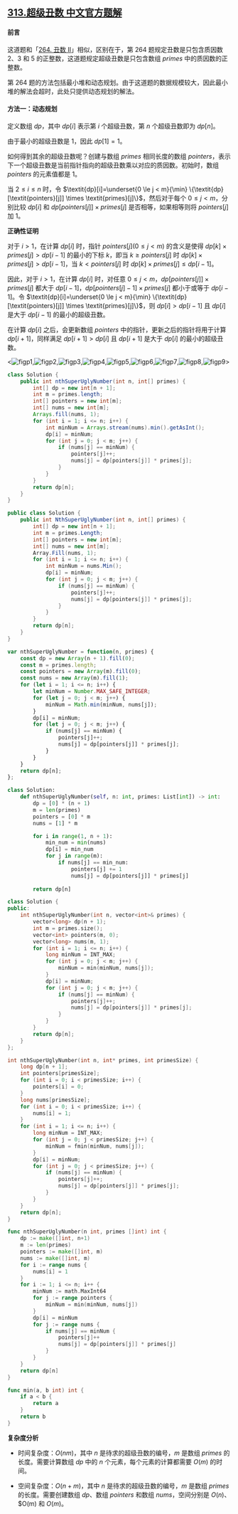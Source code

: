 ## [313.超级丑数 中文官方题解](https://leetcode.cn/problems/super-ugly-number/solutions/100000/chao-ji-chou-shu-by-leetcode-solution-uzff)

#### 前言

这道题和「[264. 丑数 II](https://leetcode-cn.com/problems/ugly-number-ii)」相似，区别在于，第 264 题规定丑数是只包含质因数 $2$、$3$ 和 $5$ 的正整数，这道题规定超级丑数是只包含数组 $\textit{primes}$ 中的质因数的正整数。

第 264 题的方法包括最小堆和动态规划。由于这道题的数据规模较大，因此最小堆的解法会超时，此处只提供动态规划的解法。

#### 方法一：动态规划

定义数组 $\textit{dp}$，其中 $\textit{dp}[i]$ 表示第 $i$ 个超级丑数，第 $n$ 个超级丑数即为 $\textit{dp}[n]$。

由于最小的超级丑数是 $1$，因此 $\textit{dp}[1]=1$。

如何得到其余的超级丑数呢？创建与数组 $\textit{primes}$ 相同长度的数组 $\textit{pointers}$，表示下一个超级丑数是当前指针指向的超级丑数乘以对应的质因数。初始时，数组 $\textit{pointers}$ 的元素值都是 $1$。

当 $2 \le i \le n$ 时，令 $\textit{dp}[i]=\underset{0 \le j < m}{\min} \{\textit{dp}[\textit{pointers}[j]] \times \textit{primes}[j]\}$，然后对于每个 $0 \le j < m$，分别比较 $\textit{dp}[i]$ 和 $\textit{dp}[\textit{pointers}[j]] \times \textit{primes}[j]$ 是否相等，如果相等则将 $\textit{pointers}[j]$ 加 $1$。

**正确性证明**

对于 $i>1$，在计算 $\textit{dp}[i]$ 时，指针 $\textit{pointers}[j](0 \le j < m)$ 的含义是使得 $\textit{dp}[k] \times \textit{primes}[j] > \textit{dp}[i-1]$ 的最小的下标 $k$，即当 $k \ge \textit{pointers}[j]$ 时 $\textit{dp}[k] \times \textit{primes}[j] > \textit{dp}[i-1]$，当 $k<\textit{pointers}[j]$ 时 $\textit{dp}[k] \times \textit{primes}[j] \le \textit{dp}[i-1]$。

因此，对于 $i>1$，在计算 $\textit{dp}[i]$ 时，对任意 $0 \le j < m$，$\textit{dp}[\textit{pointers}[j]] \times \textit{primes}[j]$ 都大于 $\textit{dp}[i-1]$，$\textit{dp}[\textit{pointers}[j]-1] \times \textit{primes}[j]$ 都小于或等于 $\textit{dp}[i-1]$。令 $\textit{dp}[i]=\underset{0 \le j < m}{\min} \{\textit{dp}[\textit{pointers}[j]] \times \textit{primes}[j]\}$，则 $\textit{dp}[i]>\textit{dp}[i-1]$ 且 $\textit{dp}[i]$ 是大于 $\textit{dp}[i-1]$ 的最小的超级丑数。

在计算 $\textit{dp}[i]$ 之后，会更新数组 $\textit{pointers}$ 中的指针，更新之后的指针将用于计算 $\textit{dp}[i+1]$，同样满足 $\textit{dp}[i+1]>\textit{dp}[i]$ 且 $\textit{dp}[i+1]$ 是大于 $\textit{dp}[i]$ 的最小的超级丑数。

<![figp1](https://assets.leetcode-cn.com/solution-static/313/p1.png),![figp2](https://assets.leetcode-cn.com/solution-static/313/p2.png),![figp3](https://assets.leetcode-cn.com/solution-static/313/p3.png),![figp4](https://assets.leetcode-cn.com/solution-static/313/p4.png),![figp5](https://assets.leetcode-cn.com/solution-static/313/p5.png),![figp6](https://assets.leetcode-cn.com/solution-static/313/p6.png),![figp7](https://assets.leetcode-cn.com/solution-static/313/p7.png),![figp8](https://assets.leetcode-cn.com/solution-static/313/p8.png),![figp9](https://assets.leetcode-cn.com/solution-static/313/p9.png)>

```Java [sol1-Java]
class Solution {
    public int nthSuperUglyNumber(int n, int[] primes) {
        int[] dp = new int[n + 1];
        int m = primes.length;
        int[] pointers = new int[m];
        int[] nums = new int[m];
        Arrays.fill(nums, 1);
        for (int i = 1; i <= n; i++) {
            int minNum = Arrays.stream(nums).min().getAsInt();
            dp[i] = minNum;
            for (int j = 0; j < m; j++) {
                if (nums[j] == minNum) {
                    pointers[j]++;
                    nums[j] = dp[pointers[j]] * primes[j];
                }
            }
        }
        return dp[n];
    }
}
```

```C# [sol1-C#]
public class Solution {
    public int NthSuperUglyNumber(int n, int[] primes) {
        int[] dp = new int[n + 1];
        int m = primes.Length;
        int[] pointers = new int[m];
        int[] nums = new int[m];
        Array.Fill(nums, 1);
        for (int i = 1; i <= n; i++) {
            int minNum = nums.Min();
            dp[i] = minNum;
            for (int j = 0; j < m; j++) {
                if (nums[j] == minNum) {
                    pointers[j]++;
                    nums[j] = dp[pointers[j]] * primes[j];
                }
            }
        }
        return dp[n];
    }
}
```

```JavaScript [sol1-JavaScript]
var nthSuperUglyNumber = function(n, primes) {
    const dp = new Array(n + 1).fill(0);
    const m = primes.length;
    const pointers = new Array(m).fill(0);
    const nums = new Array(m).fill(1);
    for (let i = 1; i <= n; i++) {
        let minNum = Number.MAX_SAFE_INTEGER;
        for (let j = 0; j < m; j++) {
            minNum = Math.min(minNum, nums[j]);
        }
        dp[i] = minNum;
        for (let j = 0; j < m; j++) {
            if (nums[j] == minNum) {
                pointers[j]++;
                nums[j] = dp[pointers[j]] * primes[j];
            }
        }
    }
    return dp[n];
};
```

```Python [sol1-Python3]
class Solution:
    def nthSuperUglyNumber(self, n: int, primes: List[int]) -> int:
        dp = [0] * (n + 1)
        m = len(primes)
        pointers = [0] * m
        nums = [1] * m

        for i in range(1, n + 1):
            min_num = min(nums)
            dp[i] = min_num
            for j in range(m):
                if nums[j] == min_num:
                    pointers[j] += 1
                    nums[j] = dp[pointers[j]] * primes[j]
        
        return dp[n]
```

```C++ [sol1-C++]
class Solution {
public:
    int nthSuperUglyNumber(int n, vector<int>& primes) {
        vector<long> dp(n + 1);
        int m = primes.size();
        vector<int> pointers(m, 0);
        vector<long> nums(m, 1);
        for (int i = 1; i <= n; i++) {
            long minNum = INT_MAX;
            for (int j = 0; j < m; j++) {
                minNum = min(minNum, nums[j]);
            }
            dp[i] = minNum;
            for (int j = 0; j < m; j++) {
                if (nums[j] == minNum) {
                    pointers[j]++;
                    nums[j] = dp[pointers[j]] * primes[j];
                }
            }
        }
        return dp[n];
    }
};
```

```C [sol1-C]
int nthSuperUglyNumber(int n, int* primes, int primesSize) {
    long dp[n + 1];
    int pointers[primesSize];
    for (int i = 0; i < primesSize; i++) {
        pointers[i] = 0;
    }
    long nums[primesSize];
    for (int i = 0; i < primesSize; i++) {
        nums[i] = 1;
    }
    for (int i = 1; i <= n; i++) {
        long minNum = INT_MAX;
        for (int j = 0; j < primesSize; j++) {
            minNum = fmin(minNum, nums[j]);
        }
        dp[i] = minNum;
        for (int j = 0; j < primesSize; j++) {
            if (nums[j] == minNum) {
                pointers[j]++;
                nums[j] = dp[pointers[j]] * primes[j];
            }
        }
    }
    return dp[n];
}
```

```go [sol1-Golang]
func nthSuperUglyNumber(n int, primes []int) int {
    dp := make([]int, n+1)
    m := len(primes)
    pointers := make([]int, m)
    nums := make([]int, m)
    for i := range nums {
        nums[i] = 1
    }
    for i := 1; i <= n; i++ {
        minNum := math.MaxInt64
        for j := range pointers {
            minNum = min(minNum, nums[j])
        }
        dp[i] = minNum
        for j := range nums {
            if nums[j] == minNum {
                pointers[j]++
                nums[j] = dp[pointers[j]] * primes[j]
            }
        }
    }
    return dp[n]
}

func min(a, b int) int {
    if a < b {
        return a
    }
    return b
}
```

**复杂度分析**

- 时间复杂度：$O(nm)$，其中 $n$ 是待求的超级丑数的编号，$m$ 是数组 $\textit{primes}$ 的长度。需要计算数组 $\textit{dp}$ 中的 $n$ 个元素，每个元素的计算都需要 $O(m)$ 的时间。

- 空间复杂度：$O(n+m)$，其中 $n$ 是待求的超级丑数的编号，$m$ 是数组 $\textit{primes}$ 的长度。需要创建数组 $\textit{dp}$、数组 $\textit{pointers}$ 和数组 $\textit{nums}$，空间分别是 $O(n)$、$O(m) 和 $O(m)$。